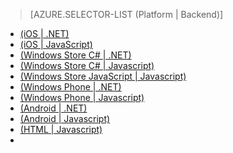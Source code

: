 > [AZURE.SELECTOR-LIST (Platform | Backend)]
- [(iOS | .NET)](mobile-services-dotnet-backend-ios-call-custom-api.md)
- [(iOS | JavaScript)](mobile-services-ios-call-custom-api.md)
- [(Windows Store C# | .NET)](mobile-services-dotnet-backend-windows-store-dotnet-call-custom-api.md)
- [(Windows Store C# | Javascript)](mobile-services-windows-store-dotnet-call-custom-api.md)
- [(Windows Store JavaScript | Javascript)](mobile-services-windows-store-javascript-call-custom-api.md)
- [(Windows Phone | .NET)](mobile-services-dotnet-backend-windows-phone-call-custom-api.md)
- [(Windows Phone | Javascript)](mobile-services-windows-phone-call-custom-api.md)
- [(Android | .NET)](mobile-services-dotnet-backend-android-call-custom-api.md)
- [(Android | Javascript)](mobile-services-android-call-custom-api.md)
- [(HTML | Javascript)](mobile-services-html-call-custom-api.md)
- 
<!---HONumber=47-->
